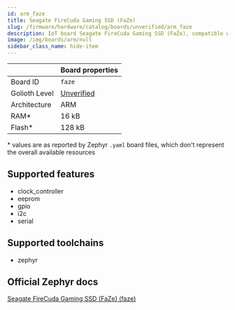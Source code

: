 ```yaml
---
id: arm_faze
title: Seagate FireCuda Gaming SSD (FaZe)
slug: /firmware/hardware/catalog/boards/unverified/arm_faze
description: IoT board Seagate FireCuda Gaming SSD (FaZe), compatible with Golioth at unverified level.
image: /img/boards/arm/null
sidebar_class_name: hide-item
---
```


[//]: # (This is an auto-generated file, do not edit! Changes to it will be lost upon re-generation)



|                | Board properties     |
| -------------  | -------------------- |
| Board ID       | `faze` |
| Golioth Level  | [Unverified](/firmware/hardware#unverified-boards) |
| Architecture   | ARM |
| RAM*           | 16 kB |
| Flash*         | 128 kB |

\* values are as reported by Zephyr `.yaml` board files, which don't represent the overall available resources



## Supported features

* clock_controller
* eeprom
* gpio
* i2c
* serial

## Supported toolchains

* zephyr

## Official Zephyr docs

[Seagate FireCuda Gaming SSD (FaZe) (faze)](https://docs.zephyrproject.org/3.6.0/boards/arm/faze/doc/index.html)
